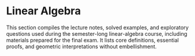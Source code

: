 # Linear Algebra
This section compiles the lecture notes, solved examples, and exploratory questions used during the semester-long linear-algebra course, including materials prepared for the final exam. It lists core definitions, essential proofs, and geometric interpretations without embellishment.
